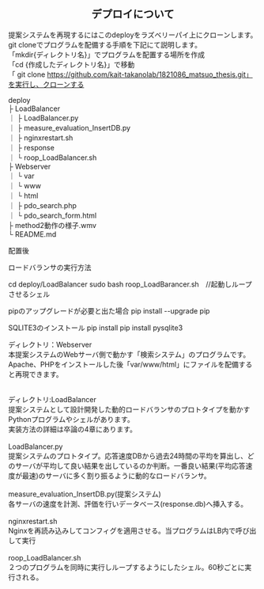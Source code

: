 
<h2 align="center">デプロイについて</h2>

提案システムを再現するにはこのdeployをラズベリーパイ上にクローンします。<br>
git cloneでプログラムを配備する手順を下記にて説明します。<br>
「mkdir{ディレクトリ名}」でプログラムを配置する場所を作成<br>
「cd {作成したディレクトリ名}」で移動<br>
「 git clone https://github.com/kait-takanolab/1821086_matsuo_thesis.git」を実行し、クローンする<br>


deploy<br>
 ├ LoadBalancer<br>
 ｜  ├ LoadBalancer.py<br>
 ｜  ├ measure_evaluation_InsertDB.py<br>
 ｜  ├ nginxrestart.sh<br>
 ｜  ├ response<br>
 ｜  └ roop_LoadBalancer.sh<br>
 ├ Webserver<br>
 ｜  └ var<br>
 ｜      └ www<br>
 ｜          └ html<br>
 ｜              ├ pdo_search.php<br>
 ｜              └ pdo_search_form.html<br>
 ├ method2動作の様子.wmv<br>
 └ README.md<br>
 
 配置後
 
 ロードバランサの実行方法
 
 
 cd deploy/LoadBalancer
 sudo bash roop_LoadBarancer.sh　//起動しループさせるシェル
 
 pipのアップグレードが必要と出た場合
 pip install --upgrade pip
 
 SQLITE3のインストール
 pip install pip install pysqlite3
 

ディレクトリ：Webserver<br>
本提案システムのWebサーバ側で動かす「検索システム」のプログラムです。<br>
Apache、PHPをインストールした後「var/www/html」にファイルを配備すると再現できます。<br>
<br>

ディレクトリ:LoadBalancer<br>
提案システムとして設計開発した動的ロードバランサのプロトタイプを動かすPythonプログラムやシェルがあります。<br>
実装方法の詳細は卒論の4章にあります。<br>
<br>
LoadBalancer.py<br>
提案システムのプロトタイプ。応答速度DBから過去24時間の平均を算出し、どのサーバが平均して良い結果を出しているのか判断。一番良い結果(平均応答速度が最速)のサーバに多く割り振るように動的なロードバランサ。<br>
<br>
measure_evaluation_InsertDB.py(提案システム)<br>
各サーバの速度を計測、評価を行いデータベース(response.db)へ挿入する。<br>
<br>
nginxrestart.sh<br>
Nginxを再読み込みしてコンフィグを適用させる。当プログラムはLB内で呼び出して実行<br>
<br>
roop_LoadBalancer.sh<br>
２つのプログラムを同時に実行しループするようにしたシェル。60秒ごとに実行される。<br>

